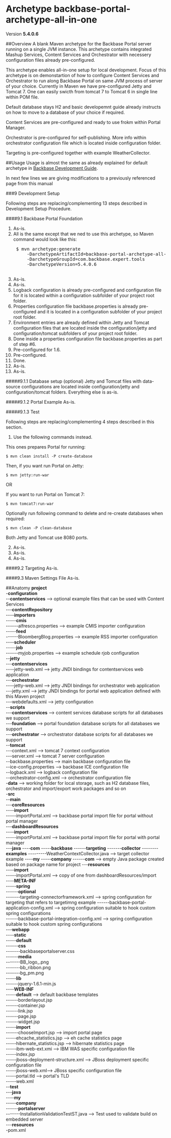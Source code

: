 # Archetype backbase-portal-archetype-all-in-one

Version **5.4.0.6**

##Overview
A blank Maven archetype for the Backbase Portal server running on a single JVM instance. This archetype contains integrated Mashup Services, Content Services and Orchestrator with necessery configuration files already pre-configured.

This archetype enables all-in-one setup for local development. Focus of this archetype is on demonstartion of how to configure Content Services and Orchestrator to run along Backbase Portal on same JVM process of server of your choice. Currently in Maven we have pre-configured Jetty and Tomcat 7. One can easily swicth from tomcat 7 to Tomcat 6 in single line within POM file. 

Default database stays H2 and basic developemnt guide already instructs on how to move to a database of your choice if required.

Content Services are pre-configured and ready to use frokm within Portal Manager.

Orchestrator is pre-configured for self-publishing. More info within orchestrator configuration file which is located inside configuration folder.

Targeting is pre-configured together with example WeatherCollector.

##Usage
Usage is almost the same as already explained for default archetype in [Backbase Development Guide](https://my.backbase.com/doc-center/manuals/portal/inst_devl.html). 

In next few lines we are giving modifications to a previously referenced page from this manual

###9 Development Setup

Following steps are replacing/complementing 13 steps described in Development Setup Procedure.

####9.1 Backbase Portal Foundation

1. As-is.
2. All is the same except that we ned to use this archetype, so Maven command would look like this:  
    <pre>
    $ mvn archetype:generate
        -DarchetypeArtifactId=backbase-portal-archetype-all-in-one
        -DarchetypeGroupId=com.backbase.expert.tools
        -DarchetypeVersion=5.4.0.6
    </pre>
3. As-is.
4. As-is.
5. Logback configuration is already pre-configured and configuration file for it is located within a configuration subfolder of your project root folder.
6. Properties configuration file backbase.properties is already pre-configured and it is located in a configuration subfolder of your project root folder.
7. Environment entries are already defined within Jetty and Tomcat configuration files that are located inside the configuration/jetty and configuration/tomcat subfolders of your project root folder.
8. Done inside a properties configuration file backbase.properties as part of step #6.
9. Pre-configured for 1.6.
10. Pre-configured.
11. Done.
12. As-is.
13. As-is.

#####9.1.1 Database setup (optional)
Jetty and Tomcat files with data-source configurations are located inside configuration/jetty and configuration/tomcat folders. Everything else is as-is.

#####9.1.2 Portal Example
As-is.

#####9.1.3 Test

Following steps are replacing/complementing 4 steps described in this section.

1. Use the following commands instead. 

This ones prepares Portal for running:  
    
    $ mvn clean install -P create-database

Then, if you want run Portal on Jetty:

    $ mvn jetty:run-war

OR 

If you want to run Portal on Tomcat 7:

    $ mvn tomcat7:run-war

Optionally run following command to delete and re-create databases when required:

    $ mvn clean -P clean-database

Both Jetty and Tomcat use 8080 ports.

2. As-is.
3. As-is.
4. As-is.

####9.2 Targeting
As-is.

####9.3 Maven Settings File
As-is.

##Anatomy
**project**  
-**configuration**  
--**contentservices** --> optional example files that can be used with Content Services  
---**contentRepository**  
----**importers**  
-----**cmis**  
------alfresco.properties --> example CMIS importer configuration  
-----**feed**  
------BloombergBlog.properties --> example RSS importer configuration  
----**scheduler**  
-----**job**  
------myjob.properties --> example schedule rjob configuration  
--**jetty**  
---**contentservices**  
----jetty-web.xml --> jetty JNDI bindings for contentservices web application  
---**orchestrator**  
----jetty-web.xml --> jetty JNDI bindings for orchestrator web application  
---jetty.xml --> jetty JNDI bindings for portal web application defined with this Maven project  
---webdefaults.xml --> jetty configuration  
--**scripts**  
---**contentservices** --> content services database scripts for all databases we support  
---**foundation** --> portal foundation database scripts for all databases we support  
---**orchestrator** --> orchestrator database scripts for all databases we support  
--**tomcat**  
---context.xml --> tomcat 7 context configuration  
---server.xml --> tomcat 7 server configuration  
--backbase.properties --> main backbase configuration file  
--ice-config.properties --> backbase ICE configuration file  
--logback.xml --> logback configuration file  
--orchestrator-config.xml --> orchestrator configuration file  
-**data** --> working folder for local storage, such as H2 database files, orchestrator and import/export work packages and so on  
-**src**  
--**main**  
---**coreResources**  
----**import**  
-----importPortal.xml --> backbase portal import file for portal without portal manager  
---**dashboardResources**  
----**import**  
-----importPortal.xml --> backbase portal import file for portal with portal manager  
---**java**
----**com**
-----**backbase**
------**targeting**
-------**collector**
--------**examples**
---------WeatherContextCollector.java --> target collector example
----**my**
-----**company**
------**com** --> empty Java package created based on package name for project
---**resources**  
----**import**  
-----importPortal.xml --> copy of one from dashboardResources/import  
----**META-INF**  
-----**spring**  
------**optional**  
-------targeting-connectorframework.xml --> spring configuration for targeting that refers to targetimng example 
------backbase-portal-application-config.xml --> spring configuration suitable to hook custom spring configurations  
------backbase-portal-integration-config.xml --> spring configuration suitable to hook custom spring configurations  
---**webapp**  
----**static**  
-----**default**  
------**css**  
-------backbaseportalserver.css  
------**media**  
-------BB_logo_.png  
-------bb_ribbon.png  
-------bg_pm.png  
-----**lib**  
------jquery-1.6.1-min.js  
----**WEB-INF**  
-----**default** --> default backbase templates  
------borderlayout.jsp  
------container.jsp  
------link.jsp  
------page.jsp  
------widget.jsp  
-----**import**  
------chooseImport.jsp --> import portal page  
-----ehcache_statistics.jsp --> eh cache statistics page  
-----hibernate_statistics.jsp --> hibernate statistics page  
-----ibm-web-ext.xmi --> IBM WAS specific configuration file  
-----index.jsp  
-----jboss-deployment-structure.xml --> JBoss deployment specific configuration file  
-----jboss-web.xml--> JBoss specific configuration file  
-----portal.tld --> portal's TLD  
-----web.xml  
--**test**  
---**java**   
----**my**  
-----**company**  
------**portalserver**  
-------InstallationValidationTestST.java --> Test used to validate build on embedded server  
---**resources**  
-pom.xml  
